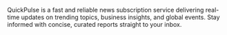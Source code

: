 QuickPulse is a fast and reliable news subscription service delivering real-time updates on trending topics, business insights, and global events. Stay informed with concise, curated reports straight to your inbox.


